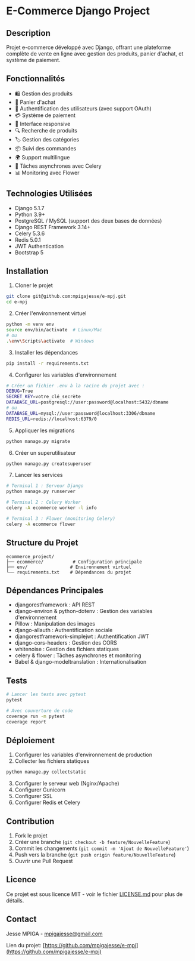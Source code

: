 # E-Commerce Django Project

## Description
Projet e-commerce développé avec Django, offrant une plateforme complète de vente en ligne avec gestion des produits, panier d'achat, et système de paiement.

## Fonctionnalités

- 🛍️ Gestion des produits
- 🛒 Panier d'achat
- 👤 Authentification des utilisateurs (avec support OAuth)
- 💳 Système de paiement
- 📱 Interface responsive
- 🔍 Recherche de produits
- 🏷️ Gestion des catégories
- 📦 Suivi des commandes
- 🌍 Support multilingue
- 🔄 Tâches asynchrones avec Celery
- 📊 Monitoring avec Flower

## Technologies Utilisées

- Django 5.1.7
- Python 3.9+
- PostgreSQL / MySQL (support des deux bases de données)
- Django REST Framework 3.14+
- Celery 5.3.6
- Redis 5.0.1
- JWT Authentication
- Bootstrap 5

## Installation

1. Cloner le projet
```bash
git clone git@github.com:mpigajesse/e-mpj.git
cd e-mpj
```

2. Créer l'environnement virtuel
```bash
python -m venv env
source env/bin/activate  # Linux/Mac
# ou
.\env\Scripts\activate  # Windows
```

3. Installer les dépendances
```bash
pip install -r requirements.txt
```

4. Configurer les variables d'environnement
```bash
# Créer un fichier .env à la racine du projet avec :
DEBUG=True
SECRET_KEY=votre_clé_secrète
DATABASE_URL=postgresql://user:password@localhost:5432/dbname
# ou
DATABASE_URL=mysql://user:password@localhost:3306/dbname
REDIS_URL=redis://localhost:6379/0
```

5. Appliquer les migrations
```bash
python manage.py migrate
```

6. Créer un superutilisateur
```bash
python manage.py createsuperuser
```

7. Lancer les services
```bash
# Terminal 1 : Serveur Django
python manage.py runserver

# Terminal 2 : Celery Worker
celery -A ecommerce worker -l info

# Terminal 3 : Flower (monitoring Celery)
celery -A ecommerce flower
```

## Structure du Projet

```
ecommerce_project/
├── ecommerce/           # Configuration principale
├── env/                # Environnement virtuel
└── requirements.txt    # Dépendances du projet
```

## Dépendances Principales

- djangorestframework : API REST
- django-environ & python-dotenv : Gestion des variables d'environnement
- Pillow : Manipulation des images
- django-allauth : Authentification sociale
- djangorestframework-simplejwt : Authentification JWT
- django-cors-headers : Gestion des CORS
- whitenoise : Gestion des fichiers statiques
- celery & flower : Tâches asynchrones et monitoring
- Babel & django-modeltranslation : Internationalisation

## Tests

```bash
# Lancer les tests avec pytest
pytest

# Avec couverture de code
coverage run -m pytest
coverage report
```

## Déploiement

1. Configurer les variables d'environnement de production
2. Collecter les fichiers statiques
```bash
python manage.py collectstatic
```
3. Configurer le serveur web (Nginx/Apache)
4. Configurer Gunicorn
5. Configurer SSL
6. Configurer Redis et Celery

## Contribution

1. Fork le projet
2. Créer une branche (`git checkout -b feature/NouvelleFeature`)
3. Commit les changements (`git commit -m 'Ajout de NouvelleFeature'`)
4. Push vers la branche (`git push origin feature/NouvelleFeature`)
5. Ouvrir une Pull Request

## Licence

Ce projet est sous licence MIT - voir le fichier [LICENSE.md](LICENSE.md) pour plus de détails.

## Contact

Jesse MPIGA - mpigajesse@gmail.com

Lien du projet: [https://github.com/mpigajesse/e-mpj](https://github.com/mpigajesse/e-mpj) 